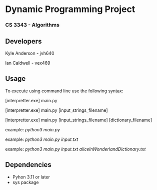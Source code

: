 # Dynamic Programming Project
### CS 3343 - Algorithms

## Developers
Kyle Anderson - jvh640

Ian Caldwell - vex469

## Usage
To execute using command line use the following syntax:

[interpretter.exe] main.py

[interpretter.exe] main.py [input_strings_filename]

[interpretter.exe] main.py [input_strings_filename] [dictionary_filename]

example: *python3 main.py*

example: *python3 main.py input.txt*

example: *python3 main.py input.txt aliceInWonderlandDictionary.txt*

## Dependencies
- Pyhon 3.11 or later
- sys package
